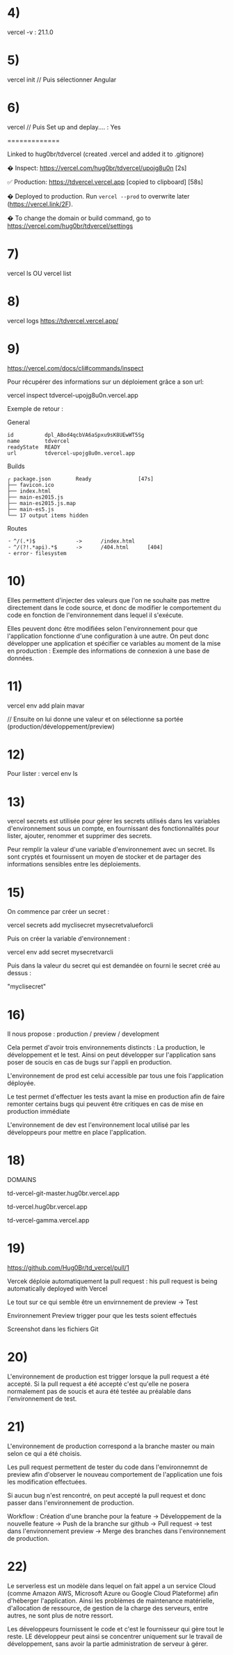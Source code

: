 # 4)
 vercel -v : 21.1.0
# 5)
 vercel init // Puis sélectionner Angular
# 6) 
vercel // Puis Set up and deplay.... : Yes

=============

Linked to hug0br/tdvercel (created .vercel and added it to .gitignore)

�  Inspect: https://vercel.com/hug0br/tdvercel/upojg8u0n [2s]

✅  Production: https://tdvercel.vercel.app [copied to clipboard] [58s]

�  Deployed to production. Run `vercel --prod` to overwrite later (https://vercel.link/2F).

�  To change the domain or build command, go to https://vercel.com/hug0br/tdvercel/settings



# 7)
 vercel ls OU vercel list
# 8) 
vercel logs https://tdvercel.vercel.app/
# 9)
https://vercel.com/docs/cli#commands/inspect

Pour récupérer des informations sur un déploiement grâce a son url:

vercel inspect tdvercel-upojg8u0n.vercel.app

Exemple de retour : 

General

    id          dpl_ABod4qcbVA6aSpxu9sK8UEwWT5Sg
    name        tdvercel
    readyState  READY
    url         tdvercel-upojg8u0n.vercel.app


  Builds

    ┌ package.json        Ready               [47s]
    ├── favicon.ico
    ├── index.html
    ├── main-es2015.js
    ├── main-es2015.js.map
    ├── main-es5.js
    └── 17 output items hidden


  Routes

    ╶ ^/(.*)$             ->      /index.html
    ╶ ^/(?!.*api).*$      ->      /404.html      [404]
    ╶ error╶ filesystem

# 10)
Elles permettent d'injecter des valeurs que l'on ne souhaite pas mettre directement dans le code source, et donc de modifier le comportement du code en fonction de l'environnement dans lequel il s'exécute. 

Elles peuvent donc être modifiées selon l'environnement pour que l'application fonctionne d'une configuration à une autre. On peut donc développer une application et spécifier ce variables au moment de la mise en production : Exemple des informations de connexion à une base de données.

# 11) 
vercel env add plain mavar 

// Ensuite on lui donne une valeur et on sélectionne sa  portée (production/développement/preview)

# 12) 
Pour lister : vercel env ls


# 13)
vercel secrets est utilisée pour gérer les secrets utilisés dans les variables d'environnement sous un compte, en fournissant des fonctionnalités pour lister, ajouter, renommer et supprimer des secrets.

Peur remplir la valeur d'une variable d'environnement avec un secret. Ils sont cryptés et fournissent un moyen de stocker et de partager des informations sensibles entre les déploiements.

# 15)
On commence par créer un secret : 

vercel secrets add myclisecret mysecretvalueforcli

Puis on créer la variable d'environnement :

vercel env add secret mysecretvarcli

Puis dans la valeur du secret qui est demandée on fourni le secret créé au dessus : 

"myclisecret"

# 16) 
Il nous propose : production / preview / development

Cela permet d'avoir trois environnements distincts : La production, le développement et le test. Ainsi on peut développer sur l'application sans poser de soucis en cas de bugs sur l'appli en production.

L'environnement de prod est celui accessible par tous une fois l'application déployée.

Le test permet d'effectuer les tests avant la mise en production afin de faire remonter certains bugs qui peuvent être critiques en cas de mise en production immédiate

L'environnement de dev est l'environnement local utilisé par les développeurs pour mettre en place l'application.

# 18) 
DOMAINS

td-vercel-git-master.hug0br.vercel.app

td-vercel.hug0br.vercel.app

td-vercel-gamma.vercel.app

# 19)
https://github.com/Hug0Br/td_vercel/pull/1

Vercek déploie automatiquement la pull request : his pull request is being automatically deployed with Vercel

Le tout sur ce qui semble être un envirnnement de preview -> Test

Environnement Preview trigger pour que les tests soient effectués 

Screenshot dans les fichiers Git

# 20)
L'environnement de production est trigger lorsque la pull request a été accepté. Si la pull request a été accepté c'est qu'elle ne posera normalement pas de soucis et aura été testée au préalable dans l'environnement de test.

# 21)
L'environnement de production correspond a la branche master ou main selon ce qui a été choisis.

Les pull request permettent de tester du code dans l'environnemnt de preview afin d'observer le nouveau comportement de l'application une fois les modification effectuées. 

Si aucun bug n'est rencontré, on peut accepté la pull request et donc passer dans l'environnement de production.

Workflow : Création d'une branche pour la feature -> Développement de la nouvelle feature -> Push de la branche sur github -> Pull request -> test dans l'environnement preview -> Merge des branches dans l'environnement de production.

# 22)
Le serverless est un modèle dans lequel on fait appel a un service Cloud (comme Amazon AWS, Microsoft Azure ou Google Cloud Plateforme) afin d'héberger l'application. Ainsi les problèmes de maintenance matérielle, d'allocation de ressource, de gestion de la charge des serveurs, entre autres, ne sont plus de notre ressort.

Les développeurs fournissent le code et c'est le fournisseur qui gère tout le reste. LE développeur peut ainsi se concentrer uniquement sur le travail de développement, sans avoir la partie administration de serveur à gérer. 


